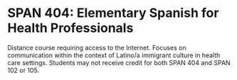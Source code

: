 # SPAN 404: Elementary Spanish for Health Professionals

Distance course requiring access to the Internet. Focuses on communication within the context of Latino/a immigrant culture in health care settings. Students may not receive credit for both SPAN 404 and SPAN 102 or 105.